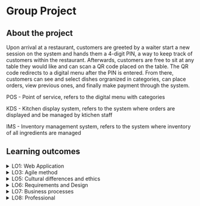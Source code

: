 # Group Project

## About the project

Upon arrival at a restaurant, customers are greeted by a waiter start a new session on the system and hands them a 4-digit PIN, a way to keep track of customers within the restaurant. Afterwards, customers are free to sit at any table they would like and can scan a QR code placed on the table. The QR code redirects to a digital menu after the PIN is entered. From there, customers can see and select dishes orgranized in categories, can place orders, view previous ones, and finally make payment through the system. 

<p>POS - Point of service, refers to the digital menu with categories</p>
<p>KDS - Kitchen display system, refers to the system where orders are displayed and be managed by ktichen staff</p>
<p>IMS - Inventory management system, refers to the system where inventory of all ingredients are managed</p>

## Learning outcomes

<details>
  <summary>LO1: Web Application</summary>
  <br />

The project is a full-stack application. The frontend uses the popular ReactJS framework in javascript and the backend, ASP in C#. While the frontend handles the POS, the KDS, and the IMS combined, the backend handles CRUD functionality on a MySQL database in a RESTful manner. Architecture diagram of the system the team built:
![architecture](https://i.imgur.com/RQ64cmJ.png)

The frontend was developed in a way that is common in the industry, where blocks of UI are decomposed into smaller and reusable React components. The frontend is deployed on a Firebase instance and can be accessed though [here](https://hummus.tycho.dev/).

The backend relies on the Entity framework to simplify database-backend interactions though ORM. The backend is first containerized on Dockerhub and then deployed through a Digital Ocean instance.

You design and build a full stack application using commonly accepted front end (Javascript-based framework) and back end techniques (e.g. Object Relational Mapping) choosing and implementing relevant communication protocols and addressing asynchronous communication issues.

Source code for the backend can be found [here](https://github.com/hummusteam/HummusApp).

Source code for the frontend can be found [here](https://github.com/hummusteam/HummusFront).
  
</details>


<details>
  <summary>LO3: Agile method</summary>
  <br />

  > You are aware of most popular agile methods and their underlying agile principles. You are able to implement the process of your software project according to a chosen methodology.
  
</details>


<details>
  <summary>LO5: Cultural differences and ethics</summary>
  <br />

> Recognize:  Recognition is based on theoretically substantiated awareness of cultural differences and ethical aspects in software engineering.
> 
> Take into account:
> - Adapt your communication, working, and behavior styles to work with other developers from different cultures; 
> - Address one of the standard Programming Ethical Guidelines (e.g., ACM Code of Ethics and Professional Conduct) in your work. 

</details>


<details>
  <summary>LO6: Requirements and Design</summary>
  <br />

> Multipletypes of test techniques: You apply user acceptance testing and stakeholder feedback to validate the quality of the requirements. You evaluate the quality of the design (e.g., by testing or prototyping) taking into account the formulated quality properties like security and performance.

Given that this project was conducted using Agile Scrum, requirements may change and may be added according to feedback and progress of the project. There were times where I had the opportunity with the team to formulate prototypes for requirements that needed rethinking for the client. 

For instance, one such occasion presented itself when customer session management need implementation. In an exchange email, we discussed...

</details>


<details>
  <summary>LO7: Business processes</summary>
  <br />

After careful consultation with the product owners, we established that the most important aspect of the solution is to revamp the conventional flow of ordering food at a restaurant with hardcover menus.

Below is a diagram of this flow. The interactions takes place between the waiter and the customer:
![ordering food](https://i.imgur.com/4RyGduE.jpg)
> Note that the diagram shows waiters need to wait for customers to chose. Conversely, customer may also wait for waiters once ready, though this is not shown on the diagram.

With the input of the client, we developed the system in such a way that some bottlenecks such as waiting time and the need for a waiter are almost entirely removed. Below is our proposed flow of ordering food using our system:
![ordering food with system](https://i.imgur.com/ROW0Dr3.jpg)

The new flow gives not only the customer a lot more freedom and ease in ordering, but also frees waiters for other takes. The clients specifically wished for waiters to still be part of the process for greeting customers. No longer are orders needed to be written down by a waiter and brought to the kitchen on paper. Placed orders are immediately redirected to the kitchen, where they are managed digitally.

Futhermore, along side placing orders, the payment process has also been rethought. The conventional flow dictates that a waiter must take payment from customers like so:
![payment](https://i.imgur.com/sjIy4Yy.jpg)

Using our solution, the payment no longer requires the interaction of a waiter nor does the need to pass payment in the form of cash or card needed by hand:
![payment with system](https://i.imgur.com/JrTml8E.jpg)
> Payment assurance was deemed out of scope for the project. Whether payments are honored by customers is not handled on the system as per the client. 

</details>


<details>
  <summary>LO8: Professional</summary>
  <br />

From the start, the work was divided amongst ourselves depending on our already extensive or limited knowledge on a particular field. The idea behind this is to ensure that everyone can work confortably on the group project and focus on the things we don't know on the individual project.

Given that some team members had already worked on our choosen backend (ASP.NET) and that I felt must confortable working on the frontend (with ReactJS), I decided to work on it. 

This also gave me the opportunity to help other members regarding frontend development for their individual projects, including how to strucutre a project, best practices, etc. On multiple occasions, I made PRs to other group memebers in an attempt to help and improve their project's frontend. One such example can be found on [this PR](https://github.com/Sawaholding/RWS-FrontEnd/pull/7), where I refactor some code to follow conventions along side styling the project.

I worked exclusively on the frontend for the group project, however, communication between the frontend and the backend was tightly maintained all throughout the project in standups and standdowns. It is a fullstack application conducted in Agile Scrum afterall.

> I offset my lack in backend developement in the group project with my individual project, where I spent most of my time building a restful API using Spring Boot.

</details>
